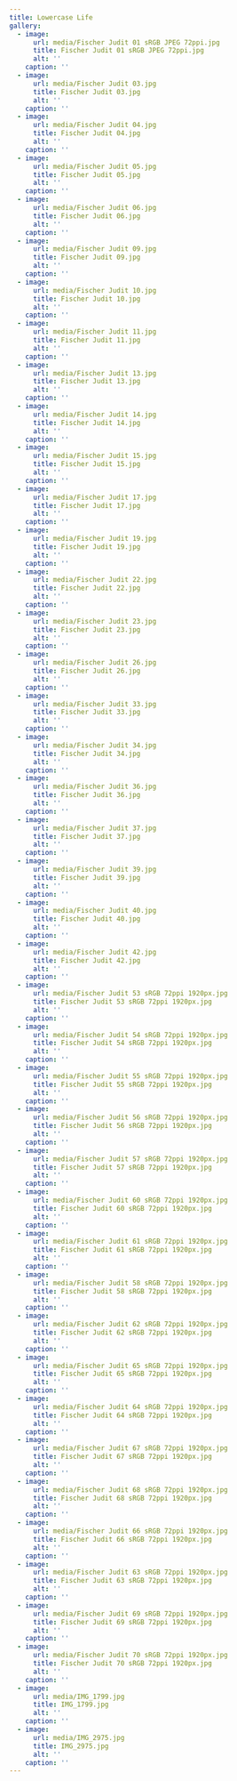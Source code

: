 ```yaml
---
title: Lowercase Life
gallery:
  - image:
      url: media/Fischer Judit 01 sRGB JPEG 72ppi.jpg
      title: Fischer Judit 01 sRGB JPEG 72ppi.jpg
      alt: ''
    caption: ''
  - image:
      url: media/Fischer Judit 03.jpg
      title: Fischer Judit 03.jpg
      alt: ''
    caption: ''
  - image:
      url: media/Fischer Judit 04.jpg
      title: Fischer Judit 04.jpg
      alt: ''
    caption: ''
  - image:
      url: media/Fischer Judit 05.jpg
      title: Fischer Judit 05.jpg
      alt: ''
    caption: ''
  - image:
      url: media/Fischer Judit 06.jpg
      title: Fischer Judit 06.jpg
      alt: ''
    caption: ''
  - image:
      url: media/Fischer Judit 09.jpg
      title: Fischer Judit 09.jpg
      alt: ''
    caption: ''
  - image:
      url: media/Fischer Judit 10.jpg
      title: Fischer Judit 10.jpg
      alt: ''
    caption: ''
  - image:
      url: media/Fischer Judit 11.jpg
      title: Fischer Judit 11.jpg
      alt: ''
    caption: ''
  - image:
      url: media/Fischer Judit 13.jpg
      title: Fischer Judit 13.jpg
      alt: ''
    caption: ''
  - image:
      url: media/Fischer Judit 14.jpg
      title: Fischer Judit 14.jpg
      alt: ''
    caption: ''
  - image:
      url: media/Fischer Judit 15.jpg
      title: Fischer Judit 15.jpg
      alt: ''
    caption: ''
  - image:
      url: media/Fischer Judit 17.jpg
      title: Fischer Judit 17.jpg
      alt: ''
    caption: ''
  - image:
      url: media/Fischer Judit 19.jpg
      title: Fischer Judit 19.jpg
      alt: ''
    caption: ''
  - image:
      url: media/Fischer Judit 22.jpg
      title: Fischer Judit 22.jpg
      alt: ''
    caption: ''
  - image:
      url: media/Fischer Judit 23.jpg
      title: Fischer Judit 23.jpg
      alt: ''
    caption: ''
  - image:
      url: media/Fischer Judit 26.jpg
      title: Fischer Judit 26.jpg
      alt: ''
    caption: ''
  - image:
      url: media/Fischer Judit 33.jpg
      title: Fischer Judit 33.jpg
      alt: ''
    caption: ''
  - image:
      url: media/Fischer Judit 34.jpg
      title: Fischer Judit 34.jpg
      alt: ''
    caption: ''
  - image:
      url: media/Fischer Judit 36.jpg
      title: Fischer Judit 36.jpg
      alt: ''
    caption: ''
  - image:
      url: media/Fischer Judit 37.jpg
      title: Fischer Judit 37.jpg
      alt: ''
    caption: ''
  - image:
      url: media/Fischer Judit 39.jpg
      title: Fischer Judit 39.jpg
      alt: ''
    caption: ''
  - image:
      url: media/Fischer Judit 40.jpg
      title: Fischer Judit 40.jpg
      alt: ''
    caption: ''
  - image:
      url: media/Fischer Judit 42.jpg
      title: Fischer Judit 42.jpg
      alt: ''
    caption: ''
  - image:
      url: media/Fischer Judit 53 sRGB 72ppi 1920px.jpg
      title: Fischer Judit 53 sRGB 72ppi 1920px.jpg
      alt: ''
    caption: ''
  - image:
      url: media/Fischer Judit 54 sRGB 72ppi 1920px.jpg
      title: Fischer Judit 54 sRGB 72ppi 1920px.jpg
      alt: ''
    caption: ''
  - image:
      url: media/Fischer Judit 55 sRGB 72ppi 1920px.jpg
      title: Fischer Judit 55 sRGB 72ppi 1920px.jpg
      alt: ''
    caption: ''
  - image:
      url: media/Fischer Judit 56 sRGB 72ppi 1920px.jpg
      title: Fischer Judit 56 sRGB 72ppi 1920px.jpg
      alt: ''
    caption: ''
  - image:
      url: media/Fischer Judit 57 sRGB 72ppi 1920px.jpg
      title: Fischer Judit 57 sRGB 72ppi 1920px.jpg
      alt: ''
    caption: ''
  - image:
      url: media/Fischer Judit 60 sRGB 72ppi 1920px.jpg
      title: Fischer Judit 60 sRGB 72ppi 1920px.jpg
      alt: ''
    caption: ''
  - image:
      url: media/Fischer Judit 61 sRGB 72ppi 1920px.jpg
      title: Fischer Judit 61 sRGB 72ppi 1920px.jpg
      alt: ''
    caption: ''
  - image:
      url: media/Fischer Judit 58 sRGB 72ppi 1920px.jpg
      title: Fischer Judit 58 sRGB 72ppi 1920px.jpg
      alt: ''
    caption: ''
  - image:
      url: media/Fischer Judit 62 sRGB 72ppi 1920px.jpg
      title: Fischer Judit 62 sRGB 72ppi 1920px.jpg
      alt: ''
    caption: ''
  - image:
      url: media/Fischer Judit 65 sRGB 72ppi 1920px.jpg
      title: Fischer Judit 65 sRGB 72ppi 1920px.jpg
      alt: ''
    caption: ''
  - image:
      url: media/Fischer Judit 64 sRGB 72ppi 1920px.jpg
      title: Fischer Judit 64 sRGB 72ppi 1920px.jpg
      alt: ''
    caption: ''
  - image:
      url: media/Fischer Judit 67 sRGB 72ppi 1920px.jpg
      title: Fischer Judit 67 sRGB 72ppi 1920px.jpg
      alt: ''
    caption: ''
  - image:
      url: media/Fischer Judit 68 sRGB 72ppi 1920px.jpg
      title: Fischer Judit 68 sRGB 72ppi 1920px.jpg
      alt: ''
    caption: ''
  - image:
      url: media/Fischer Judit 66 sRGB 72ppi 1920px.jpg
      title: Fischer Judit 66 sRGB 72ppi 1920px.jpg
      alt: ''
    caption: ''
  - image:
      url: media/Fischer Judit 63 sRGB 72ppi 1920px.jpg
      title: Fischer Judit 63 sRGB 72ppi 1920px.jpg
      alt: ''
    caption: ''
  - image:
      url: media/Fischer Judit 69 sRGB 72ppi 1920px.jpg
      title: Fischer Judit 69 sRGB 72ppi 1920px.jpg
      alt: ''
    caption: ''
  - image:
      url: media/Fischer Judit 70 sRGB 72ppi 1920px.jpg
      title: Fischer Judit 70 sRGB 72ppi 1920px.jpg
      alt: ''
    caption: ''
  - image:
      url: media/IMG_1799.jpg
      title: IMG_1799.jpg
      alt: ''
    caption: ''
  - image:
      url: media/IMG_2975.jpg
      title: IMG_2975.jpg
      alt: ''
    caption: ''
---
```


